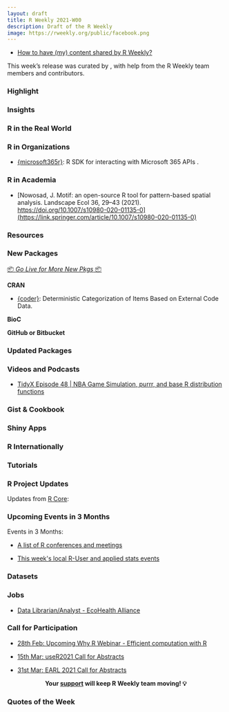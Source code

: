 ```yaml
---
layout: draft
title: R Weekly 2021-W00
description: Draft of the R Weekly
image: https://rweekly.org/public/facebook.png
---
```


+ [How to have (my) content shared by R Weekly?](https://github.com/rweekly/rweekly.org#how-to-have-my-content-shared-by-r-weekly)

This week’s release was curated by [](), with help from the R Weekly team members and contributors.



###  Highlight



### Insights



### R in the Real World



###  R in Organizations

+ [{microsoft365r}](https://blog.revolutionanalytics.com/2021/02/microsoft365r.html): R SDK for interacting with Microsoft 365 APIs .

###  R in Academia

+ [Nowosad, J. Motif: an open-source R tool for pattern-based spatial analysis. Landscape Ecol 36, 29–43 (2021). https://doi.org/10.1007/s10980-020-01135-0](https://link.springer.com/article/10.1007/s10980-020-01135-0)

###  Resources



###  New Packages

<p class="added-hostname"><a href="https://rweekly.org/live" target="_blank" class="externalLink">📦 <i>Go Live for More New Pkgs</i> 📦</a></p>

**CRAN**

+ [{coder}](https://ropensci.org/blog/2021/02/09/coder/): Deterministic Categorization of Items Based on External Code Data.

**BioC**



**GitHub or Bitbucket**



### Updated Packages



###  Videos and Podcasts

+ [TidyX Episode 48 | NBA Game Simulation, purrr, and base R distribution functions](https://www.youtube.com/watch?v=T7wLcVLqwoU)

### Gist & Cookbook



### Shiny Apps



### R Internationally



###  Tutorials



<!--<div class="post-more-begin></div><div class="post-more-end"></div>-->

###  R Project Updates

Updates from [R Core](http://developer.r-project.org/blosxom.cgi/R-devel/NEWS):


###  Upcoming Events in 3 Months

Events in 3 Months:


+ [A list of R conferences and meetings](https://jumpingrivers.github.io/meetingsR/events.html)

+ [This week's local R-User and applied stats events](https://community.rstudio.com/c/irl)


### Datasets

### Jobs

+ [Data Librarian/Analyst - EcoHealth Alliance](https://www.ecohealthalliance.org/career/data-librarian)


###  Call for Participation

+ [28th Feb: Upcoming Why R Webinar - Efficient computation with R](http://whyr.pl//foundation/2021/gwynn-studevant/)

+ [15th Mar: useR2021 Call for Abstracts](https://user2021.r-project.org/participation/call-for-abstracts/)

+ [31st Mar: EARL 2021 Call for Abstracts](https://www.mango-solutions.com/earl-2021-abstract-submissions-are-open/)

<p class="hide-support added-hostname support-rweekly" style="text-align: center;font-weight: bold;">Your <a class="non-visited externalLink" href="https://www.patreon.com/rweekly" onclick="pas(this)">support</a> will keep R Weekly team moving! 💡</p>

###  Quotes of the Week
